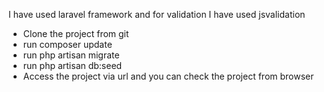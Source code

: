 <p>I have used laravel framework and for validation I have used jsvalidation</p>

<ul>
<li>Clone the project from git</li>
<li>run composer update</li>
<li>run php artisan migrate</li>
<li>run php artisan db:seed</li>
<li>Access the project via url and you can check the project from browser</li>
</ul>